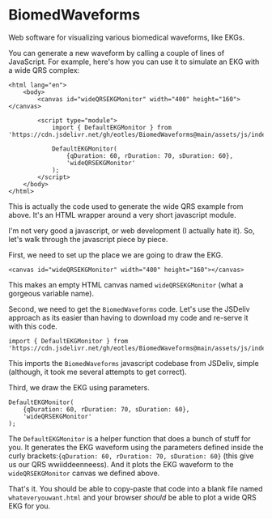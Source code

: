 # BiomedWaveforms
Web software for visualizing various biomedical waveforms, like EKGs.

You can generate a new waveform by calling a couple of lines of JavaScript.
For example, here's how you can use it to simulate an EKG with a wide QRS complex:
```
<html lang="en">
    <body>
        <canvas id="wideQRSEKGMonitor" width="400" height="160"></canvas>

        <script type="module">
            import { DefaultEKGMonitor } from 'https://cdn.jsdelivr.net/gh/eotles/BiomedWaveforms@main/assets/js/index.js';

            DefaultEKGMonitor( 
                {qDuration: 60, rDuration: 70, sDuration: 60}, 
                'wideQRSEKGMonitor'
            );
        </script> 
    </body>
</html>
```
This is actually the code used to generate the wide QRS example from above.
It's an HTML wrapper around a very short javascript module.

I'm not very good a javascript, or web development (I actually hate it).
So, let's walk through the javascript piece by piece.

First, we need to set up the place we are going to draw the EKG.
```
<canvas id="wideQRSEKGMonitor" width="400" height="160"></canvas>
```
This makes an empty HTML canvas named ```wideQRSEKGMonitor``` (what a gorgeous variable name).

Second, we need to get the ```BiomedWaveforms``` code.
Let's use the JSDeliv approach as its easier than having to download my code and re-serve it with this code.
```
import { DefaultEKGMonitor } from 'https://cdn.jsdelivr.net/gh/eotles/BiomedWaveforms@main/assets/js/index.js';
```
This imports the ```BiomedWaveforms``` javascript codebase from JSDeliv, simple (although, it took me several attempts to get correct).

Third, we draw the EKG using parameters.
```
DefaultEKGMonitor( 
    {qDuration: 60, rDuration: 70, sDuration: 60}, 
    'wideQRSEKGMonitor'
);
```
The ```DefaultEKGMonitor``` is a helper function that does a bunch of stuff for you.
It generates the EKG waveform using the parameters defined inside the curly brackets:```{qDuration: 60, rDuration: 70, sDuration: 60}``` (this give us our QRS wwiiddeenneess).
And it plots the EKG waveform to the ```wideQRSEKGMonitor``` canvas we defined above.

That's it.
You should be able to copy-paste that code into a blank file named ```whateveryouwant.html``` and your browser *should* be able to plot a wide QRS EKG for you.

